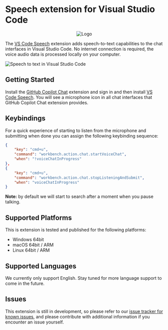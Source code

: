 # Speech extension for Visual Studio Code

<p align="center">
    <img src="https://github.com/microsoft/vscode/assets/900690/38106cff-2a99-4715-934c-cb1711bbf72c" alt="Logo">
</p>

The [VS Code Speech](https://marketplace.visualstudio.com/items?itemName=ms-vscode.vscode-speech) extension adds speech-to-text capabilities to the chat interfaces in Visual Studio Code. No internet connection is required, the voice audio data is processed locally on your computer.

![Speech to text in Visual Studio Code](https://github.com/microsoft/vscode/assets/900690/63279c01-3941-46c5-bf51-284fbc31fbfe)

## Getting Started

Install the [GitHub Copilot Chat](https://marketplace.visualstudio.com/items?itemName=GitHub.copilot-chat) extension and sign in and then install [VS Code Speech](https://marketplace.visualstudio.com/items?itemName=ms-vscode.vscode-speech). You will see a microphone icon in all chat interfaces that GitHub Copilot Chat extension provides.

## Keybindings

For a quick experience of starting to listen from the microphone and submitting when done you can assign the following keybinding sequence:

```json
{
    "key": "cmd+u",
    "command": "workbench.action.chat.startVoiceChat",
    "when": "!voiceChatInProgress"
},
{
    "key": "cmd+u",
    "command": "workbench.action.chat.stopListeningAndSubmit",
    "when": "voiceChatInProgress"
}
```

**Note:** by default we will start to search after a moment when you pause talking.

## Supported Platforms

This is extension is tested and published for the following platforms:

- Windows 64bit
- macOS 64bit / ARM
- Linux 64bit / ARM

## Supported Languages

We currently only support English. Stay tuned for more language support to come in the future.

## Issues

This extension is still in development, so please refer to our [issue tracker for known issues](https://github.com/Microsoft/vscode/issues), and please contribute with additional information if you encounter an issue yourself.
